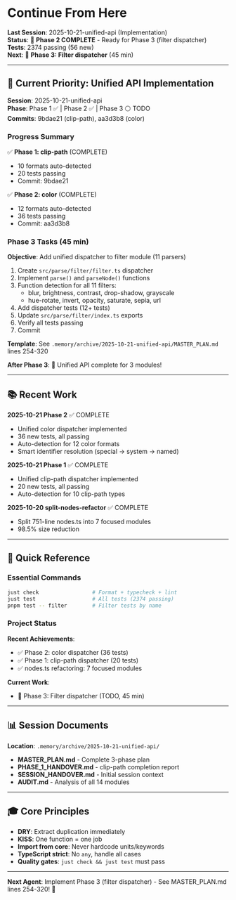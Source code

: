 <!-- LAST UPDATED: 2025-10-21T08:10 -->

# Continue From Here

**Last Session**: 2025-10-21-unified-api (Implementation)  
**Status**: 🎯 **Phase 2 COMPLETE** - Ready for Phase 3 (filter dispatcher)  
**Tests**: 2374 passing (56 new)  
**Next**: 🚀 **Phase 3: Filter dispatcher** (45 min)

---

## 🎯 Current Priority: Unified API Implementation

**Session**: 2025-10-21-unified-api  
**Phase**: Phase 1 ✅ | Phase 2 ✅ | Phase 3 ⚪ TODO  
**Commits**: 9bdae21 (clip-path), aa3d3b8 (color)

### Progress Summary

✅ **Phase 1: clip-path** (COMPLETE)
- 10 formats auto-detected
- 20 tests passing
- Commit: 9bdae21

✅ **Phase 2: color** (COMPLETE)
- 12 formats auto-detected  
- 36 tests passing
- Commit: aa3d3b8

### Phase 3 Tasks (45 min)

**Objective**: Add unified dispatcher to filter module (11 parsers)

1. Create `src/parse/filter/filter.ts` dispatcher
2. Implement `parse()` and `parseNode()` functions
3. Function detection for all 11 filters:
   - blur, brightness, contrast, drop-shadow, grayscale
   - hue-rotate, invert, opacity, saturate, sepia, url
4. Add dispatcher tests (12+ tests)
5. Update `src/parse/filter/index.ts` exports
6. Verify all tests passing
7. Commit

**Template**: See `.memory/archive/2025-10-21-unified-api/MASTER_PLAN.md` lines 254-320

**After Phase 3**: 🎉 Unified API complete for 3 modules!

---

## 📚 Recent Work

**2025-10-21 Phase 2** ✅ COMPLETE
- Unified color dispatcher implemented
- 36 new tests, all passing
- Auto-detection for 12 color formats
- Smart identifier resolution (special → system → named)

**2025-10-21 Phase 1** ✅ COMPLETE
- Unified clip-path dispatcher implemented
- 20 new tests, all passing
- Auto-detection for 10 clip-path types

**2025-10-20 split-nodes-refactor** ✅ COMPLETE
- Split 751-line nodes.ts into 7 focused modules
- 98.5% size reduction

---

## 🔧 Quick Reference

### Essential Commands
```bash
just check                 # Format + typecheck + lint
just test                  # All tests (2374 passing)
pnpm test -- filter        # Filter tests by name
```

### Project Status

**Recent Achievements**:
- ✅ Phase 2: color dispatcher (36 tests)
- ✅ Phase 1: clip-path dispatcher (20 tests)
- ✅ nodes.ts refactoring: 7 focused modules

**Current Work**:
- 🎯 Phase 3: Filter dispatcher (TODO, 45 min)

---

## 📊 Session Documents

**Location**: `.memory/archive/2025-10-21-unified-api/`
- **MASTER_PLAN.md** - Complete 3-phase plan
- **PHASE_1_HANDOVER.md** - clip-path completion report
- **SESSION_HANDOVER.md** - Initial session context
- **AUDIT.md** - Analysis of all 14 modules

---

## 🎓 Core Principles

- **DRY**: Extract duplication immediately
- **KISS**: One function = one job
- **Import from core**: Never hardcode units/keywords
- **TypeScript strict**: No `any`, handle all cases
- **Quality gates**: `just check && just test` must pass

---

**Next Agent**: Implement Phase 3 (filter dispatcher) - See MASTER_PLAN.md lines 254-320! 🚀
